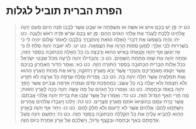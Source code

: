 # הפרת הברית תוביל לגלות

> כט יז: פֶּן יֵשׁ בָּכֶם אִישׁ אוֹ אִשָּׁה אוֹ מִשְׁפָּחָה אוֹ שֵׁבֶט אֲשֶׁר לְבָבוֹ פֹנֶה הַיּוֹם מֵעִם יְהוָה אֱלֹהֵינוּ לָלֶכֶת לַעֲבֹד אֶת אֱלֹהֵי הַגּוֹיִם הָהֵם:  פֶּן יֵשׁ בָּכֶם שֹׁרֶשׁ פֹּרֶה רֹאשׁ וְלַעֲנָה.
> כט יח: וְהָיָה בְּשָׁמְעוֹ אֶת דִּבְרֵי הָאָלָה הַזֹּאת וְהִתְבָּרֵךְ בִּלְבָבוֹ לֵאמֹר שָׁלוֹם יִהְיֶה לִּי כִּי בִּשְׁרִרוּת לִבִּי אֵלֵךְ:  לְמַעַן סְפוֹת הָרָוָה אֶת הַצְּמֵאָה.
> כט יט: לֹא יֹאבֶה יְהוָה סְלֹחַ לוֹ כִּי אָז יֶעְשַׁן אַף יְהוָה וְקִנְאָתוֹ בָּאִישׁ הַהוּא וְרָבְצָה בּוֹ כָּל הָאָלָה הַכְּתוּבָה בַּסֵּפֶר הַזֶּה; וּמָחָה יְהוָה אֶת שְׁמוֹ מִתַּחַת הַשָּׁמָיִם.
> כט כ: וְהִבְדִּילוֹ יְהוָה לְרָעָה מִכֹּל שִׁבְטֵי יִשְׂרָאֵל כְּכֹל אָלוֹת הַבְּרִית הַכְּתוּבָה בְּסֵפֶר הַתּוֹרָה הַזֶּה.
> כט כא: וְאָמַר הַדּוֹר הָאַחֲרוֹן בְּנֵיכֶם אֲשֶׁר יָקוּמוּ מֵאַחֲרֵיכֶם וְהַנָּכְרִי אֲשֶׁר יָבֹא מֵאֶרֶץ רְחוֹקָה; וְרָאוּ אֶת מַכּוֹת הָאָרֶץ הַהִוא וְאֶת תַּחֲלֻאֶיהָ אֲשֶׁר חִלָּה יְהוָה בָּהּ.
> כט כב: גָּפְרִית וָמֶלַח שְׂרֵפָה כָל אַרְצָהּ לֹא תִזָּרַע וְלֹא תַצְמִחַ וְלֹא יַעֲלֶה בָהּ כָּל עֵשֶׂב:  כְּמַהְפֵּכַת סְדֹם וַעֲמֹרָה אַדְמָה וּצְבֹיִּים אֲשֶׁר הָפַךְ יְהוָה בְּאַפּוֹ וּבַחֲמָתוֹ.
> כט כג: וְאָמְרוּ כָּל הַגּוֹיִם עַל מֶה עָשָׂה יְהוָה כָּכָה לָאָרֶץ הַזֹּאת; מֶה חֳרִי הָאַף הַגָּדוֹל הַזֶּה.
> כט כד: וְאָמְרוּ עַל אֲשֶׁר עָזְבוּ אֶת בְּרִית יְהוָה אֱלֹהֵי אֲבֹתָם:  אֲשֶׁר כָּרַת עִמָּם בְּהוֹצִיאוֹ אֹתָם מֵאֶרֶץ מִצְרָיִם.
> כט כה: וַיֵּלְכוּ וַיַּעַבְדוּ אֱלֹהִים אֲחֵרִים וַיִּשְׁתַּחֲווּ לָהֶם:  אֱלֹהִים אֲשֶׁר לֹא יְדָעוּם וְלֹא חָלַק לָהֶם.
> כט כו: וַיִּחַר אַף יְהוָה בָּאָרֶץ הַהִוא לְהָבִיא עָלֶיהָ אֶת כָּל הַקְּלָלָה הַכְּתוּבָה בַּסֵּפֶר הַזֶּה.
> כט כז: וַיִּתְּשֵׁם יְהוָה מֵעַל אַדְמָתָם בְּאַף וּבְחֵמָה וּבְקֶצֶף גָּדוֹל; וַיַּשְׁלִכֵם אֶל אֶרֶץ אַחֶרֶת כַּיּוֹם הַזֶּה.
 


